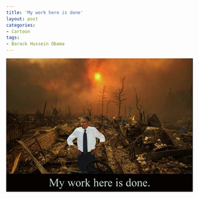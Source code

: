 ```yaml
---
title: 'My work here is done'
layout: post
categories:
- Cartoon
tags:
- Barack Hussein Obama
---
```


![My work here is done](/assets/img/2014/06/my-work-here-is-done.jpg)
